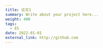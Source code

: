 ```yaml
---
title: 论文1
summary: Write about your project here...
weight: 400
tags:
  - ES
date: 2022-01-01
external_link: http://github.com
---
```

